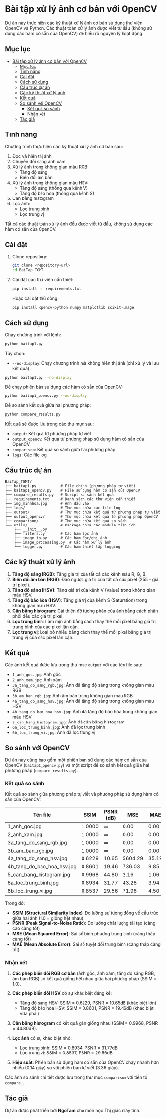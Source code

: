 # Bài tập xử lý ảnh cơ bản với OpenCV

Dự án này thực hiện các kỹ thuật xử lý ảnh cơ bản sử dụng thư viện OpenCV và Python. Các thuật toán xử lý ảnh được viết từ đầu (không sử dụng các hàm có sẵn của OpenCV) để hiểu rõ nguyên lý hoạt động.

## Mục lục

- [Bài tập xử lý ảnh cơ bản với OpenCV](#bài-tập-xử-lý-ảnh-cơ-bản-với-opencv)
  - [Mục lục](#mục-lục)
  - [Tính năng](#tính-năng)
  - [Cài đặt](#cài-đặt)
  - [Cách sử dụng](#cách-sử-dụng)
  - [Cấu trúc dự án](#cấu-trúc-dự-án)
  - [Các kỹ thuật xử lý ảnh](#các-kỹ-thuật-xử-lý-ảnh)
  - [Kết quả](#kết-quả)
  - [So sánh với OpenCV](#so-sánh-với-opencv)
    - [Kết quả so sánh](#kết-quả-so-sánh)
    - [Nhận xét](#nhận-xét)
  - [Tác giả](#tác-giả)

## Tính năng

Chương trình thực hiện các kỹ thuật xử lý ảnh cơ bản sau:

1. Đọc và hiển thị ảnh
2. Chuyển đổi sang ảnh xám
3. Xử lý ảnh trong không gian màu RGB:
   - Tăng độ sáng
   - Biến đổi âm bản
4. Xử lý ảnh trong không gian màu HSV:
   - Tăng độ sáng (thông qua kênh V)
   - Tăng độ bão hòa (thông qua kênh S)
5. Cân bằng histogram
6. Lọc ảnh:
   - Lọc trung bình
   - Lọc trung vị

Tất cả các thuật toán xử lý ảnh đều được viết từ đầu, không sử dụng các hàm có sẵn của OpenCV.

## Cài đặt

1. Clone repository:

   ```bash
   git clone <repository-url>
   cd BaiTap_TGMT
   ```

2. Cài đặt các thư viện cần thiết:

   ```bash
   pip install -r requirements.txt
   ```

   Hoặc cài đặt thủ công:

   ```bash
   pip install opencv-python numpy matplotlib scikit-image
   ```

## Cách sử dụng

Chạy chương trình với lệnh:

```bash
python baitap1.py
```

Tùy chọn:

- `--no-display`: Chạy chương trình mà không hiển thị ảnh (chỉ xử lý và lưu kết quả)

```bash
python baitap1.py --no-display
```

Để chạy phiên bản sử dụng các hàm có sẵn của OpenCV:

```bash
python baitap1_opencv.py --no-display
```

Để so sánh kết quả giữa hai phương pháp:

```bash
python compare_results.py
```

Kết quả sẽ được lưu trong các thư mục sau:

- `output`: Kết quả từ phương pháp tự viết
- `output_opencv`: Kết quả từ phương pháp sử dụng hàm có sẵn của OpenCV
- `comparison`: Kết quả so sánh giữa hai phương pháp
- `logs`: Các file log

## Cấu trúc dự án

```plaintext
BaiTap_TGMT/
├── baitap1.py           # File chính (phương pháp tự viết)
├── baitap1_opencv.py    # File sử dụng hàm có sẵn của OpenCV
├── compare_results.py   # Script so sánh kết quả
├── requirements.txt     # Danh sách các thư viện cần thiết
├── img_minhhoa.jpg      # Ảnh đầu vào
├── logs/                # Thư mục chứa các file log
├── output/              # Thư mục chứa kết quả từ phương pháp tự viết
├── output_opencv/       # Thư mục chứa kết quả từ phương pháp OpenCV
├── comparison/          # Thư mục chứa kết quả so sánh
└── utils/               # Package chứa các module tiện ích
    ├── __init__.py
    ├── filters.py       # Các hàm lọc ảnh
    ├── image_io.py      # Các hàm đọc/ghi ảnh
    ├── image_processing.py  # Các hàm xử lý ảnh
    └── logger.py        # Các hàm thiết lập logging
```

## Các kỹ thuật xử lý ảnh

1. **Tăng độ sáng (RGB)**: Tăng giá trị của tất cả các kênh màu R, G, B.
2. **Biến đổi âm bản (RGB)**: Đảo ngược giá trị của tất cả các pixel (255 - giá trị pixel).
3. **Tăng độ sáng (HSV)**: Tăng giá trị của kênh V (Value) trong không gian màu HSV.
4. **Tăng độ bão hòa (HSV)**: Tăng giá trị của kênh S (Saturation) trong không gian màu HSV.
5. **Cân bằng histogram**: Cải thiện độ tương phản của ảnh bằng cách phân phối đều các giá trị pixel.
6. **Lọc trung bình**: Làm mịn ảnh bằng cách thay thế mỗi pixel bằng giá trị trung bình của các pixel lân cận.
7. **Lọc trung vị**: Loại bỏ nhiễu bằng cách thay thế mỗi pixel bằng giá trị trung vị của các pixel lân cận.

## Kết quả

Các ảnh kết quả được lưu trong thư mục `output` với các tên file sau:

- `1_anh_goc.jpg`: Ảnh gốc
- `2_anh_xam.jpg`: Ảnh xám
- `3a_tang_do_sang_rgb.jpg`: Ảnh đã tăng độ sáng trong không gian màu RGB
- `3b_am_ban_rgb.jpg`: Ảnh âm bản trong không gian màu RGB
- `4a_tang_do_sang_hsv.jpg`: Ảnh đã tăng độ sáng trong không gian màu HSV
- `4b_tang_do_bao_hoa_hsv.jpg`: Ảnh đã tăng độ bão hòa trong không gian màu HSV
- `5_can_bang_histogram.jpg`: Ảnh đã cân bằng histogram
- `6a_loc_trung_binh.jpg`: Ảnh đã lọc trung bình
- `6b_loc_trung_vi.jpg`: Ảnh đã lọc trung vị

## So sánh với OpenCV

Dự án này cũng bao gồm một phiên bản sử dụng các hàm có sẵn của OpenCV (`baitap1_opencv.py`) và một script để so sánh kết quả giữa hai phương pháp (`compare_results.py`).

### Kết quả so sánh

Kết quả so sánh giữa phương pháp tự viết và phương pháp sử dụng hàm có sẵn của OpenCV:

| Tên file | SSIM | PSNR (dB) | MSE | MAE |
|----------|------|-----------|-----|-----|
| 1_anh_goc.jpg | 1.0000 | ∞ | 0.00 | 0.00 |
| 2_anh_xam.jpg | 1.0000 | ∞ | 0.00 | 0.00 |
| 3a_tang_do_sang_rgb.jpg | 1.0000 | ∞ | 0.00 | 0.00 |
| 3b_am_ban_rgb.jpg | 1.0000 | ∞ | 0.00 | 0.00 |
| 4a_tang_do_sang_hsv.jpg | 0.6229 | 10.65 | 5604.29 | 35.19 |
| 4b_tang_do_bao_hoa_hsv.jpg | 0.8601 | 19.46 | 736.03 | 9.85 |
| 5_can_bang_histogram.jpg | 0.9968 | 44.80 | 2.16 | 1.06 |
| 6a_loc_trung_binh.jpg | 0.8934 | 31.77 | 43.28 | 3.94 |
| 6b_loc_trung_vi.jpg | 0.8537 | 29.56 | 71.96 | 4.50 |

Trong đó:

- **SSIM (Structural Similarity Index)**: Đo lường sự tương đồng về cấu trúc giữa hai ảnh (1.0 = giống hệt nhau)
- **PSNR (Peak Signal-to-Noise Ratio)**: Đo lường chất lượng tái tạo (càng cao càng tốt)
- **MSE (Mean Squared Error)**: Sai số bình phương trung bình (càng thấp càng tốt)
- **MAE (Mean Absolute Error)**: Sai số tuyệt đối trung bình (càng thấp càng tốt)

### Nhận xét

1. **Các phép biến đổi RGB cơ bản** (ảnh gốc, ảnh xám, tăng độ sáng RGB, âm bản RGB) có kết quả giống hệt nhau giữa hai phương pháp (SSIM = 1.0).

2. **Các phép biến đổi HSV** có sự khác biệt đáng kể:
   - Tăng độ sáng HSV: SSIM = 0.6229, PSNR = 10.65dB (khác biệt lớn)
   - Tăng độ bão hòa HSV: SSIM = 0.8601, PSNR = 19.46dB (khác biệt vừa phải)

3. **Cân bằng histogram** có kết quả gần giống nhau (SSIM = 0.9968, PSNR = 44.80dB).

4. **Lọc ảnh** có sự khác biệt nhỏ:
   - Lọc trung bình: SSIM = 0.8934, PSNR = 31.77dB
   - Lọc trung vị: SSIM = 0.8537, PSNR = 29.56dB

5. **Hiệu suất**: Phiên bản sử dụng hàm có sẵn của OpenCV chạy nhanh hơn nhiều (0.14 giây) so với phiên bản tự viết (3.36 giây).

Các ảnh so sánh chi tiết được lưu trong thư mục `comparison` với tiền tố `compare_`.

## Tác giả

Dự án được phát triển bởi **NgoTam** cho môn học Thị giác máy tính.

